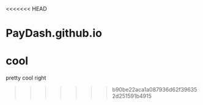 <<<<<<< HEAD
# PayDash.github.io
cool
=======
pretty cool right
>>>>>>> b90be22aca1a087936d62f396352d251591b4915
